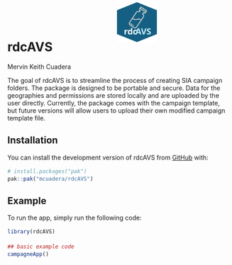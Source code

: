 rdcAVS
================
Mervin Keith Cuadera

<!-- README.md is generated from README.Rmd. Please edit that file -->
<img src="man/figures/logo.svg" style="position:absolute; top:0; left:49%; padding:5px; height: 90px;"/>
<!-- badges: start -->
<!-- badges: end -->

The goal of rdcAVS is to streamline the process of creating SIA campaign
folders. The package is designed to be portable and secure. Data for the
geographies and permissions are stored locally and are uploaded by the
user directly. Currently, the package comes with the campaign template,
but future versions will allow users to upload their own modified
campaign template file.

## Installation

You can install the development version of rdcAVS from
[GitHub](https://github.com/) with:

``` r
# install.packages("pak")
pak::pak("mcuadera/rdcAVS")
```

## Example

To run the app, simply run the following code:

``` r
library(rdcAVS)

## basic example code
campagneApp()
```
